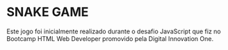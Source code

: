 # SNAKE GAME

Este jogo foi inicialmente realizado durante o desafio JavaScript que fiz no Bootcamp HTML Web Developer promovido pela Digital Innovation One.
